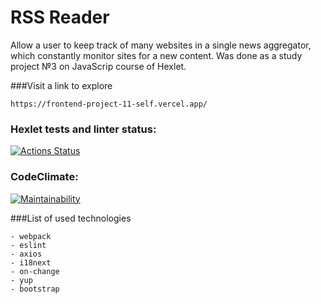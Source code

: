 # RSS Reader
Allow a user to keep track of many websites in a single news aggregator, which constantly monitor sites for a new content. Was done as a study project №3 on JavaScrip course of Hexlet.

###Visit a link to explore
```
https://frontend-project-11-self.vercel.app/
```

### Hexlet tests and linter status:
[![Actions Status](https://github.com/IvanZezyukin/frontend-project-11/workflows/hexlet-check/badge.svg)](https://github.com/IvanZezyukin/frontend-project-11/actions)
### CodeClimate:
[![Maintainability](https://api.codeclimate.com/v1/badges/138a4181571610ebdbf5/maintainability)](https://codeclimate.com/github/IvanZezyukin/frontend-project-11/maintainability)

###List of used technologies
```
- webpack
- eslint
- axios
- i18next
- on-change
- yup
- bootstrap
```
